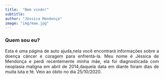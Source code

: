 ```yaml
---
title:  "Bem vindo!"
subtitle:
author: "Jéssica Mendonça"
image: "img/mae.jpg"
---
```


### Quem sou eu?
<div style = "text-align: justify;">
Esta é uma página de auto ajuda,nela você encontrará informações sobre a doença câncer e coragem para enfrentá-la. Meu nome é Jéssica de Mendonça e perdi recentemente minha mãe, ela foi diagnosticada com neoplasia malígna em abril de 2014,daquela data em diante foram dias de muita luta e fé. Veio ao óbito no dia 25/10/2020.
<div>